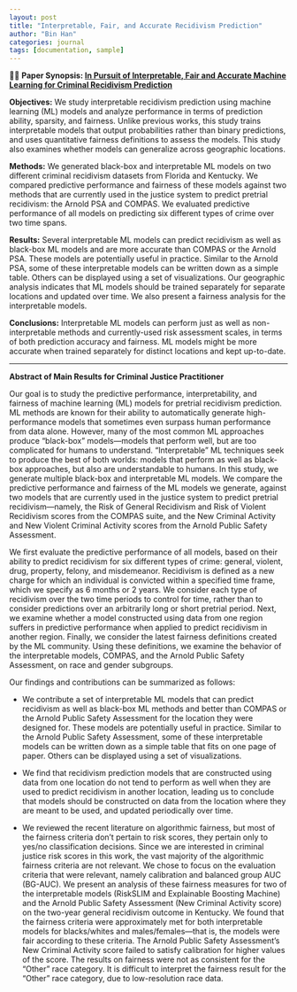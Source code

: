 ```yaml
---
layout: post
title: "Interpretable, Fair, and Accurate Recidivism Prediction"
author: "Bin Han"
categories: journal
tags: [documentation, sample]
---
```


📖📖 **Paper Synopsis: [In Pursuit of Interpretable, Fair and Accurate Machine Learning for Criminal Recidivism Prediction](https://link.springer.com/article/10.1007/s10940-022-09545-w)**

**Objectives:** We study interpretable recidivism prediction using machine learning (ML) models and analyze performance in terms of prediction ability, sparsity, and fairness. Unlike previous works, this study trains interpretable models that output probabilities rather than binary predictions, and uses quantitative fairness definitions to assess the models. This study also examines whether models can generalize across geographic locations.

**Methods:** We generated black-box and interpretable ML models on two different criminal recidivism datasets from Florida and Kentucky. We compared predictive performance and fairness of these models against two methods that are currently used in the justice system to predict pretrial recidivism: the Arnold PSA and COMPAS. We evaluated predictive performance of all models on predicting six different types of crime over two time spans.

**Results:** Several interpretable ML models can predict recidivism as well as black-box ML models and are more accurate than COMPAS or the Arnold PSA. These models are potentially useful in practice. Similar to the Arnold PSA, some of these interpretable models can be written down as a simple table. Others can be displayed using a set of visualizations. Our geographic analysis indicates that ML models should be trained separately for separate locations and updated over time. We also present a fairness analysis for the interpretable models.

**Conclusions:** Interpretable ML models can perform just as well as non-interpretable methods and currently-used risk assessment scales, in terms of both prediction accuracy and fairness. ML models might be more accurate when trained separately for distinct locations and kept up-to-date.

----------------------------------------------------------------------------------------
**Abstract of Main Results for Criminal Justice Practitioner**

Our goal is to study the predictive performance, interpretability, and fairness of machine learning (ML) models for pretrial recidivism prediction. ML methods are known for their ability to automatically generate high-performance models that sometimes even surpass human performance from data alone. However, many of the most common ML approaches produce “black-box” models—models that perform well, but are too complicated for humans to understand. “Interpretable” ML techniques seek to produce the best of both worlds: models that perform as well as black-box approaches, but also are understandable to humans. In this study, we generate multiple black-box and interpretable ML models. We compare the predictive performance and fairness of the ML models we generate, against two models that are currently used in the justice system to predict pretrial recidivism—namely, the Risk of General Recidivism and Risk of Violent Recidivism scores from the COMPAS suite, and the New Criminal Activity and New Violent Criminal Activity scores from the Arnold Public Safety Assessment.

We first evaluate the predictive performance of all models, based on their ability to predict recidivism for six different types of crime: general, violent, drug, property, felony, and misdemeanor. Recidivism is defined as a new charge for which an individual is convicted within a specified time frame, which we specify as 6 months or 2 years. We consider each type of recidivism over the two time periods to control for time, rather than to consider predictions over an arbitrarily long or short pretrial period. Next, we examine whether a model constructed using data from one region suffers in predictive performance when applied to predict recidivism in another region. Finally, we consider the latest fairness definitions created by the ML community. Using these definitions, we examine the behavior of the interpretable models, COMPAS, and the Arnold Public Safety Assessment, on race and gender subgroups.

Our findings and contributions can be summarized as follows:
- We contribute a set of interpretable ML models that can predict recidivism as well as black-box ML methods and better than COMPAS or the Arnold Public Safety Assessment for the location they were designed for. These models are potentially useful in practice. Similar to the Arnold Public Safety Assessment, some of these interpretable models can be written down as a simple table that fits on one page of paper. Others can be displayed using a set of visualizations.

- We find that recidivism prediction models that are constructed using data from one location do not tend to perform as well when they are used to predict recidivism in another location, leading us to conclude that models should be constructed on data from the location where they are meant to be used, and updated periodically over time.

- We reviewed the recent literature on algorithmic fairness, but most of the fairness criteria don’t pertain to risk scores, they pertain only to yes/no classification decisions. Since we are interested in criminal justice risk scores in this work, the vast majority of the algorithmic fairness criteria are not relevant. We chose to focus on the evaluation criteria that were relevant, namely calibration and balanced group AUC (BG-AUC). We present an analysis of these fairness measures for two of the interpretable models (RiskSLIM and Explainable Boosting Machine) and the Arnold Public Safety Assessment (New Criminal Activity score) on the two-year general recidivism outcome in Kentucky. We found that the fairness criteria were approximately met for both interpretable models for blacks/whites and males/females—that is, the models were fair according to these criteria. The Arnold Public Safety Assessment’s New Criminal Activity score failed to satisfy calibration for higher values of the score. The results on fairness were not as consistent for the “Other” race category. It is difficult to interpret the fairness result for the “Other” race category, due to low-resolution race data.
